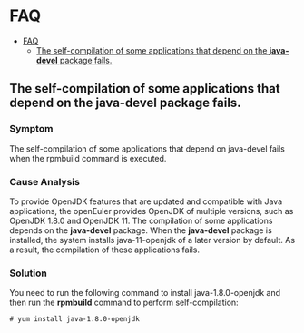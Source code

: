 # FAQ

<!-- TOC -->

- [FAQ](#faq)
  - [The self-compilation of some applications that depend on the **java-devel** package fails.](#部分依赖java-devel的应用程序自编译失败)

<!-- /TOC -->

## The self-compilation of some applications that depend on the **java-devel** package fails.

### Symptom

The self-compilation of some applications that depend on java-devel fails when the rpmbuild command is executed.

### Cause Analysis

To provide OpenJDK features that are updated and compatible with Java applications, the openEuler provides OpenJDK of multiple versions, such as OpenJDK 1.8.0 and OpenJDK 11. The compilation of some applications depends on the **java-devel** package. When the **java-devel** package is installed, the system installs java-11-openjdk of a later version by default. As a result, the compilation of these applications fails.

### Solution

You need to run the following command to install java-1.8.0-openjdk and then run the **rpmbuild** command to perform self-compilation:

```
# yum install java-1.8.0-openjdk   

```